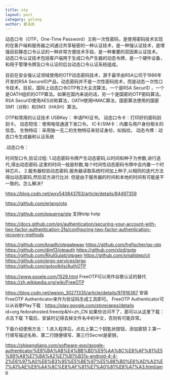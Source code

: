 ```yaml
---
title: otp
layout: post
category: golang
author: 夏泽民
---
```

动态口令（OTP，One-Time Password）又称一次性密码，是使用密码技术实现的在客户端和服务器之间通过共享秘密的一种认证技术，是一种强认证技术，是增强目前静态口令认证的一种非常方便技术手段，是一种重要的双因素认证技术。
动态口令认证技术包括客户端用于生成口令产生器的动态令牌，是一个硬件设备，和用于管理令牌及口令认证的后台动态口令认证系统组成。

目前在安全强认证领域使用的OTP动态密码技术，源于最早由RSA公司于1986年开发的RSA SecureID产品，动态密码并不是一次性密码技术，而是动态一次性口令技术。目前，国际上动态口令OTP有2大主流算法，一个是RSA SecurID ，一个是OATH组织的OTP算法。如果在国内来说的话，另一个是国密的OTP密码算法。RSA SecurID使用AES对称算法，OATH使用HMAC算法，国密算法使用的国密SM1（对称）和SM3（HASH）算法。

OTP和常用的认证技术
USBKey： 申请PKI证书。
动态口令卡：打印好的密码刮刮卡。
动态短信：使用电信通道下发口令。
IC卡/SIM卡：内置与用户身份相关的信息。
生物特征：采用独一无二的生物特征来验证身份，如指纹。
动态令牌：动态口令生成器和认证系统
<!-- more -->
.动态口令：

时间型口令,验证过程:
1.动态密码令牌产生动态密码,以时间和种子为参数,进行迭代,得出动态密码.这里的时间一般是秒数,每个时间性动态密码令牌中会内置一个时钟芯片。
2.服务器校验动态密码.服务器读取系统时间加上种子,以相同的迭代方法得出动态密码,然后双方进行比对.
但是由于服务器的时间和本地的时间有可能是不一致的。怎么解决?


https://blog.csdn.net/wxy540843763/article/details/84497359


https://github.com/erlang/otp

https://github.com/pquerna/otp
支持totp hotp

https://docs.github.com/en/authentication/securing-your-account-with-two-factor-authentication-2fa/configuring-two-factor-authentication-recovery-methods


https://github.com/knadh/otpgateway
https://github.com/hgfischer/go-otp
https://github.com/dim13/otpauth
https://github.com/xlzd/gotp
https://github.com/RijulGulati/otpgen
https://github.com/smallstep/cli
https://github.com/ergo-services/ergo
https://github.com/gotoolkits/AuthOTP

https://www.sooele.com/1529.html
FreeOTP可以用作谷歌认证的替代
https://zh.wikipedia.org/wiki/FreeOTP

https://blog.csdn.net/weixin_30271335/article/details/97916367
安装FreeOTP Authenticator来作为验证码生成工具即可。
FreeOTP Authenticator可以从谷歌Play下载：https://play.google.com/store/apps/details id=org.fedorahosted.freeotp&hl=zh_CN
如果你访问不了，那可以从这里下载：点击下载
下载后，安装时记得去掉文件名中的中文，否则有可能异常。

下面介绍使用方法：
1.进入程序后，点右上第二个钥匙状按钮，添加密钥
2.第一行填写描述名称、第二行随便填写、第三行Secret是密钥，

https://shipengliang.com/software-exp/google-authenticator%E8%BA%AB%E4%BB%BD%E9%AA%8C%E8%AF%81%E5%99%A8%E7%BA%A2%E7%B1%B31s-android-4-4-2%E6%97%A0%E6%B3%95%E5%BE%97%E5%88%B0%E6%AD%A3%E7%A1%AE%E9%AA%8C%E8%AF%81%E7%A0%81%E8%A7%A3.html/amp
